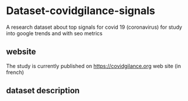 # Dataset-covidgilance-signals
A research dataset about top signals for covid 19 (coronavirus) for study into  google trends and with seo metrics

## website

The study is currently published on https://covidgilance.org web site (in french)

## dataset description




